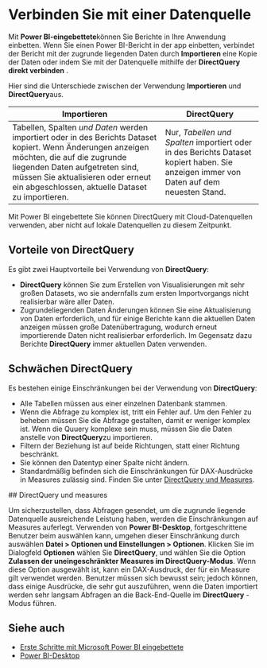 <properties
   pageTitle="Microsoft Power BI eingebettete - Herstellen einer Verbindung mit einer Datenquelle"
   description="Power BI eingebettete, eine Verbindung mit Datenquellen herstellen"
   services="power-bi-embedded"
   documentationCenter=""
   authors="guyinacube"
   manager="erikre"
   editor=""
   tags=""/>
<tags
   ms.service="power-bi-embedded"
   ms.devlang="NA"
   ms.topic="article"
   ms.tgt_pltfrm="NA"
   ms.workload="powerbi"
   ms.date="10/04/2016"
   ms.author="asaxton"/>

# <a name="connect-to-a-data-source"></a>Verbinden Sie mit einer Datenquelle

Mit **Power BI-eingebettete**können Sie Berichte in Ihre Anwendung einbetten. Wenn Sie einen Power BI-Bericht in der app einbetten, verbindet der Bericht mit der zugrunde liegenden Daten durch **Importieren** eine Kopie der Daten oder indem Sie mit der Datenquelle mithilfe der **DirectQuery** **direkt verbinden** .

Hier sind die Unterschiede zwischen der Verwendung **Importieren** und **DirectQuery**aus.

|Importieren | DirectQuery
|---|---
|Tabellen, Spalten *und Daten* werden importiert oder in des Berichts Dataset kopiert. Wenn Änderungen anzeigen möchten, die auf die zugrunde liegenden Daten aufgetreten sind, müssen Sie aktualisieren oder erneut ein abgeschlossen, aktuelle Dataset zu importieren.|Nur, *Tabellen und Spalten* importiert oder in des Berichts Dataset kopiert haben. Sie anzeigen immer von Daten auf dem neuesten Stand.
Mit Power BI eingebettete Sie können DirectQuery mit Cloud-Datenquellen verwenden, aber nicht auf lokale Datenquellen zu diesem Zeitpunkt.

## <a name="benefits-of-using-directquery"></a>Vorteile von DirectQuery

Es gibt zwei Hauptvorteile bei Verwendung von **DirectQuery**:

   -    **DirectQuery** können Sie zum Erstellen von Visualisierungen mit sehr großen Datasets, wo sie andernfalls zum ersten Importvorgangs nicht realisierbar wäre aller Daten.
   -    Zugrundeliegenden Daten Änderungen können Sie eine Aktualisierung von Daten erforderlich, und für einige Berichte kann die aktuellen Daten anzeigen müssen große Datenübertragung, wodurch erneut importierende Daten nicht realisierbar erforderlich. Im Gegensatz dazu Berichte **DirectQuery** immer aktuellen Daten verwenden.

## <a name="limitations-of-directquery"></a>Schwächen DirectQuery

   Es bestehen einige Einschränkungen bei der Verwendung von **DirectQuery**:

   -    Alle Tabellen müssen aus einer einzelnen Datenbank stammen.
   -    Wenn die Abfrage zu komplex ist, tritt ein Fehler auf. Um den Fehler zu beheben müssen Sie die Abfrage gestalten, damit er weniger komplex ist. Wenn die Quuery komplexe sein muss, müssen Sie die Daten anstelle von **DirectQuery**zu importieren.
   -    Filtern der Beziehung ist auf beide Richtungen, statt einer Richtung beschränkt.
   -    Sie können den Datentyp einer Spalte nicht ändern.
   -    Standardmäßig befinden sich die Einschränkungen für DAX-Ausdrücke in Measures zulässig sind. Finden Sie unter [DirectQuery und Measures](#measures).

<a name="measures"/>
## <a name="directquery-and-measures"></a>DirectQuery und measures

Um sicherzustellen, dass Abfragen gesendet, um die zugrunde liegende Datenquelle ausreichende Leistung haben, werden die Einschränkungen auf Measures auferlegt. Verwenden von **Power BI-Desktop**, fortgeschrittene Benutzer beim auswählen kann, umgehen dieser Einschränkung durch auswählen **Datei > Optionen und Einstellungen > Optionen**. Klicken Sie im Dialogfeld **Optionen** wählen Sie **DirectQuery**, und wählen Sie die Option **Zulassen der uneingeschränkter Measures im DirectQuery-Modus**. Wenn diese Option ausgewählt ist, kann ein DAX-Ausdruck, der für ein Measure gilt verwendet werden. Benutzer müssen sich bewusst sein; jedoch können, dass einige Ausdrücke, die sehr gut auszuführen, wenn die Daten importiert werden sehr langsam Abfragen an die Back-End-Quelle im **DirectQuery** -Modus führen. 

## <a name="see-also"></a>Siehe auch
- [Erste Schritte mit Microsoft Power BI eingebettete](power-bi-embedded-get-started.md)
- [Power BI-Desktop](https://powerbi.microsoft.com/documentation/powerbi-desktop-get-the-desktop/)
